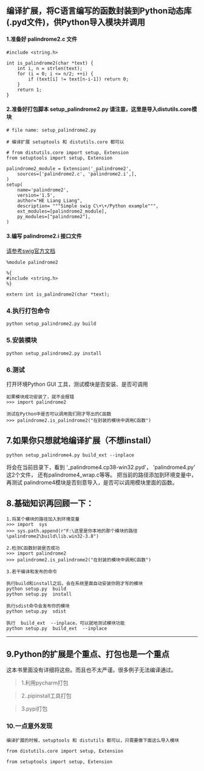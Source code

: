 ## 编译扩展，将C语言编写的函数封装到Python动态库(.pyd文件)，供Python导入模块并调用

#### 1.准备好 palindrome2.c 文件

```
#include <string.h>

int is_palindrome2(char *text) {
    int i, n = strlen(text);
    for (i = 0; i <= n/2; ++i) {
        if (text[i] != text[n-i-1]) return 0;
    }
    return 1;
}

```

#### 2.准备好打包脚本 setup_palindrome2.py 请注意，这里是导入distutils.core模块

```
# file name: setup_palindrome2.py

# 编译扩展 setuptools 和 distutils.core 都可以

# from distutils.core import setup, Extension
from setuptools import setup, Extension

palindrome2_module = Extension('_palindrome2',
    sources=['palindrome2.c', 'palindrome2.i',],
)
setup(
    name='palindrome2',
    version='1.5',
    author="HE Liang Liang",
    description= """Simple swig C\+\+/Python example""",
    ext_modules=[palindrome2_module],
    py_modules=["palindrome2"],
)
```

#### 3.编写 palindrome2.i 接口文件

[请参考swig官方文档](http://www.swig.org/Doc4.0/SWIGDocumentation.html#SWIG_nn9)

```
%module palindrome2

%{
#include <string.h>
%}

extern int is_palindrome2(char *text);
```


### 4.执行打包命令 

```
python setup_palindrome2.py build
```

### 5.安装模块 

```
python setup_palindrome2.py install
```

### 6.测试 

打开环境Python GUI 工具，测试模块是否安装、是否可调用

```
如果模块成功安装了，就不会报错
>>> import palindrome2

测试在Python中是否可以调用我们刚才导出的C函数
>>> palindrome2.is_palindrome2("在封装的模块中调用C函数")
```


## 7.如果你只想就地编译扩展（不想install）

```
python setup_palindrome4.py build_ext --inplace
```

将会在当前目录下，看到 '_palindrome4.cp38-win32.pyd'， 'palindrome4.py' 这2个文件，
还有palindrome4_wrap.c等等。
把当前的路径添加到环境变量中，
再测试 palindrome4模块是否刻意导入，是否可以调用模块里面的函数。


## 8.基础知识再回顾一下：

```
1.将某个模块的路径加入到环境变量
>>> import  sys 
>>> sys.path.append(r"F:\这里是你本地的那个模块的路径\palindrome2\build\lib.win32-3.8")

2.检测C函数封装是否成功
>>> import palindrome2
>>> palindrome2.is_palindrome2("在封装的模块中调用C函数")

3.若干编译和发布的命令 

执行build和install之后，会在系统里面自动安装你刚才写的模块
python setup.py  build
python setup.py  install

执行sdist命令会发布你的模块
python setup.py  sdist

执行  build_ext  --inplace，可以就地测试模块功能
python setup.py  build_ext  --inplace
```


----------------------------------------------------------------------

## 9.Python的扩展是个重点、打包也是一个重点

这本书里面没有详细将这些。而且也不太严谨。很多例子无法编译通过。

> 1.利用pycharm打包

> 2..pipinstall工具打包

> 3.pypi打包

### 10.一点意外发现
```
编译扩展的时候，setuptools 和 distutils 都可以，只需要像下面这么导入模块

from distutils.core import setup, Extension

from setuptools import setup, Extension

```


